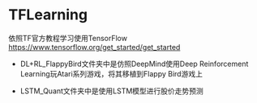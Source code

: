 # TFLearning
依照TF官方教程学习使用TensorFlow
https://www.tensorflow.org/get_started/get_started

* DL+RL_FlappyBird文件夹中是仿照DeepMind使用Deep Reinforcement Learning玩Atari系列游戏，将其移植到Flappy Bird游戏上

* LSTM_Quant文件夹中是使用LSTM模型进行股价走势预测